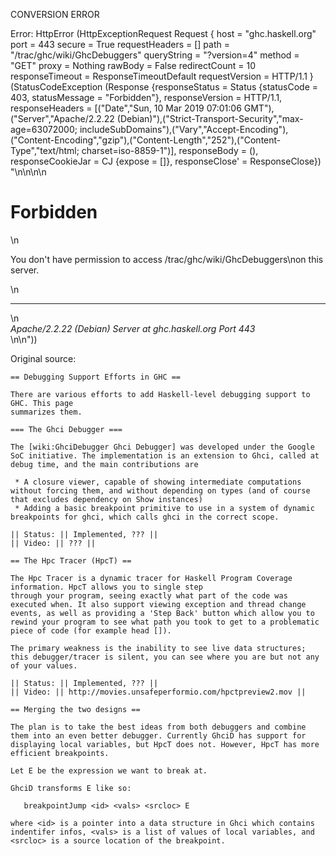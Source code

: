 CONVERSION ERROR

Error: HttpError (HttpExceptionRequest Request {
  host                 = "ghc.haskell.org"
  port                 = 443
  secure               = True
  requestHeaders       = []
  path                 = "/trac/ghc/wiki/GhcDebuggers"
  queryString          = "?version=4"
  method               = "GET"
  proxy                = Nothing
  rawBody              = False
  redirectCount        = 10
  responseTimeout      = ResponseTimeoutDefault
  requestVersion       = HTTP/1.1
}
 (StatusCodeException (Response {responseStatus = Status {statusCode = 403, statusMessage = "Forbidden"}, responseVersion = HTTP/1.1, responseHeaders = [("Date","Sun, 10 Mar 2019 07:01:06 GMT"),("Server","Apache/2.2.22 (Debian)"),("Strict-Transport-Security","max-age=63072000; includeSubDomains"),("Vary","Accept-Encoding"),("Content-Encoding","gzip"),("Content-Length","252"),("Content-Type","text/html; charset=iso-8859-1")], responseBody = (), responseCookieJar = CJ {expose = []}, responseClose' = ResponseClose}) "<!DOCTYPE HTML PUBLIC \"-//IETF//DTD HTML 2.0//EN\">\n<html><head>\n<title>403 Forbidden</title>\n</head><body>\n<h1>Forbidden</h1>\n<p>You don't have permission to access /trac/ghc/wiki/GhcDebuggers\non this server.</p>\n<hr>\n<address>Apache/2.2.22 (Debian) Server at ghc.haskell.org Port 443</address>\n</body></html>\n"))

Original source:

```trac
== Debugging Support Efforts in GHC ==

There are various efforts to add Haskell-level debugging support to GHC. This page
summarizes them.

=== The Ghci Debugger ===

The [wiki:GhciDebugger Ghci Debugger] was developed under the Google SoC initiative. The implementation is an extension to Ghci, called at debug time, and the main contributions are

 * A closure viewer, capable of showing intermediate computations without forcing them, and without depending on types (and of course that excludes dependency on Show instances)
 * Adding a basic breakpoint primitive to use in a system of dynamic breakpoints for ghci, which calls ghci in the correct scope.

|| Status: || Implemented, ??? ||
|| Video: || ??? || 

== The Hpc Tracer (HpcT) ==

The Hpc Tracer is a dynamic tracer for Haskell Program Coverage information. HpcT allows you to single step
through your program, seeing exactly what part of the code was executed when. It also support viewing exception and thread change events, as well as providing a 'Step Back' button which allow you to rewind your program to see what path you took to get to a problematic piece of code (for example head []).

The primary weakness is the inability to see live data structures; this debugger/tracer is silent, you can see where you are but not any of your values.

|| Status: || Implemented, ??? ||
|| Video: || http://movies.unsafeperformio.com/hpctpreview2.mov ||

== Merging the two designs ==

The plan is to take the best ideas from both debuggers and combine them into an even better debugger. Currently GhciD has support for displaying local variables, but HpcT does not. However, HpcT has more efficient breakpoints.

Let E be the expression we want to break at.

GhciD transforms E like so:

   breakpointJump <id> <vals> <srcloc> E

where <id> is a pointer into a data structure in Ghci which contains indentifer infos, <vals> is a list of values of local variables, and <srcloc> is a source location of the breakpoint.
```
